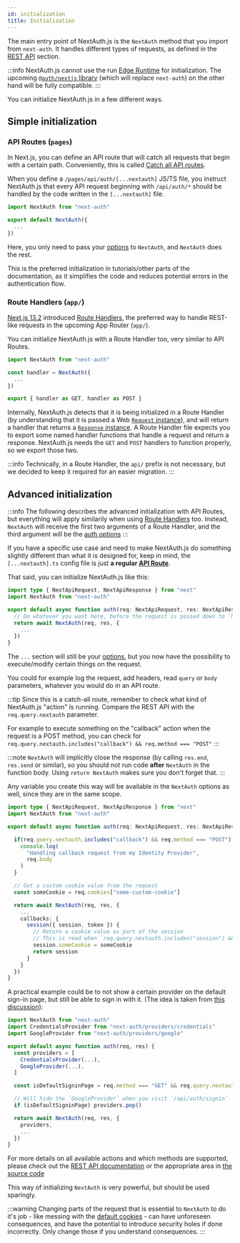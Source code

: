 ```yaml
---
id: initialization
title: Initialization
---
```


The main entry point of NextAuth.js is the `NextAuth` method that you import from `next-auth`. It handles different types of requests, as defined in the [REST API](../getting-started/rest-api.md) section.


:::info
NextAuth.js cannot use the run [Edge Runtime](https://nextjs.org/docs/api-reference/edge-runtime) for initialization. The upcoming [`@auth/nextjs` library](https://authjs.dev/reference/nextjs) (which will replace `next-auth`) on the other hand will be fully compatible.
:::

You can initialize NextAuth.js in a few different ways.

## Simple initialization
### API Routes (`pages`)

In Next.js, you can define an API route that will catch all requests that begin with a certain path. Conveniently, this is called [Catch all API routes](https://nextjs.org/docs/api-routes/dynamic-api-routes#catch-all-api-routes).

When you define a `/pages/api/auth/[...nextauth]` JS/TS file, you instruct NextAuth.js that every API request beginning with `/api/auth/*` should be handled by the code written in the `[...nextauth]` file.

```ts title="/pages/api/auth/[...nextauth].ts"
import NextAuth from "next-auth"

export default NextAuth({
  ...
})
```

Here, you only need to pass your [options](/configuration/options) to `NextAuth`, and `NextAuth` does the rest.

This is the preferred initialization in tutorials/other parts of the documentation, as it simplifies the code and reduces potential errors in the authentication flow.

### Route Handlers (`app/`)

[Next.js 13.2](https://nextjs.org/blog/next-13-2#custom-route-handlers) introduced [Route Handlers](https://beta.nextjs.org/docs/routing/route-handlers), the preferred way to handle REST-like requests in the upcoming App Router (`app/`).

You can initialize NextAuth.js with a Route Handler too, very similar to API Routes.

```ts title="/app/api/auth/[...nextauth]/route.ts"
import NextAuth from "next-auth"

const handler = NextAuth({
  ...
})

export { handler as GET, handler as POST }
```

Internally, NextAuth.js detects that it is being initialized in a Route Handler (by understanding that it is passed a Web [`Request` instance](https://developer.mozilla.org/en-US/docs/Web/API/Request)), and will return a handler that returns a [`Response` instance](https://developer.mozilla.org/en-US/docs/Web/API/Response). A Route Handler file expects you to export some named handler functions that handle a request and return a response. NextAuth.js needs the `GET` and `POST` handlers to function properly, so we export those two.

:::info
Technically, in a Route Handler, the `api/` prefix is not necessary, but we decided to keep it required for an easier migration.
:::

## Advanced initialization

:::info
The following describes the advanced initialization with API Routes, but everything will apply similarily when using [Route Handlers](https://beta.nextjs.org/docs/routing/route-handlers) too.
Instead, `NextAuth` will receive the first two arguments of a Route Handler, and the third argument will be the [auth options](../configuration/options.md)
:::

If you have a specific use case and need to make NextAuth.js do something slightly different than what it is designed for, keep in mind, the `[...nextauth].ts` config file is just **a regular [API Route](https://nextjs.org/docs/api-routes/introduction)**.


That said, you can initialize NextAuth.js like this:

```ts title="/pages/api/auth/[...nextauth].ts"
import type { NextApiRequest, NextApiResponse } from "next"
import NextAuth from "next-auth"

export default async function auth(req: NextApiRequest, res: NextApiResponse) {
  // Do whatever you want here, before the request is passed down to `NextAuth`
  return await NextAuth(req, res, {
    ...
  })
}
```

The `...` section will still be your [options](/configuration/options), but you now have the possibility to execute/modify certain things on the request.

You could for example log the request, add headers, read `query` or `body` parameters, whatever you would do in an API route.

:::tip
Since this is a catch-all route, remember to check what kind of NextAuth.js "action" is running. Compare the REST API with the `req.query.nextauth` parameter.

For example to execute something on the "callback" action when the request is a POST method, you can check for `req.query.nextauth.includes("callback") && req.method === "POST"`
:::

:::note
`NextAuth` will implicitly close the response (by calling `res.end`, `res.send` or similar), so you should not run code **after** `NextAuth` in the function body. Using `return NextAuth` makes sure you don't forget that.
:::

Any variable you create this way will be available in the `NextAuth` options as well, since they are in the same scope.

```ts title="/pages/api/auth/[...nextauth].ts"
import type { NextApiRequest, NextApiResponse } from "next"
import NextAuth from "next-auth"

export default async function auth(req: NextApiRequest, res: NextApiResponse) {

  if(req.query.nextauth.includes("callback") && req.method === "POST") {
    console.log(
      "Handling callback request from my Identity Provider",
      req.body
    )
  }

  // Get a custom cookie value from the request
  const someCookie = req.cookies["some-custom-cookie"]

  return await NextAuth(req, res, {
    ...
    callbacks: {
      session({ session, token }) {
        // Return a cookie value as part of the session
        // This is read when `req.query.nextauth.includes("session") && req.method === "GET"`
        session.someCookie = someCookie
        return session
      }
    }
  })
}
```

A practical example could be to not show a certain provider on the default sign-in page, but still be able to sign in with it. (The idea is taken from [this discussion](https://github.com/nextauthjs/next-auth/discussions/3133)):

```js title="/pages/api/auth/[...nextauth].ts"
import NextAuth from "next-auth"
import CredentialsProvider from "next-auth/providers/credentials"
import GoogleProvider from "next-auth/providers/google"

export default async function auth(req, res) {
  const providers = [
    CredentialsProvider(...),
    GoogleProvider(...),
  ]

  const isDefaultSigninPage = req.method === "GET" && req.query.nextauth.includes("signin")

  // Will hide the `GoogleProvider` when you visit `/api/auth/signin`
  if (isDefaultSigninPage) providers.pop()

  return await NextAuth(req, res, {
    providers,
    ...
  })
}
```

For more details on all available actions and which methods are supported, please check out the [REST API documentation](/getting-started/rest-api) or the appropriate area in [the source code](https://github.com/nextauthjs/next-auth/blob/main/packages/next-auth/src/core/index.ts)

This way of initializing `NextAuth` is very powerful, but should be used sparingly.

:::warning
Changing parts of the request that is essential to `NextAuth` to do it's job - like messing with the [default cookies](/configuration/options#cookies) - can have unforeseen consequences, and have the potential to introduce security holes if done incorrectly. Only change those if you understand consequences.
:::
